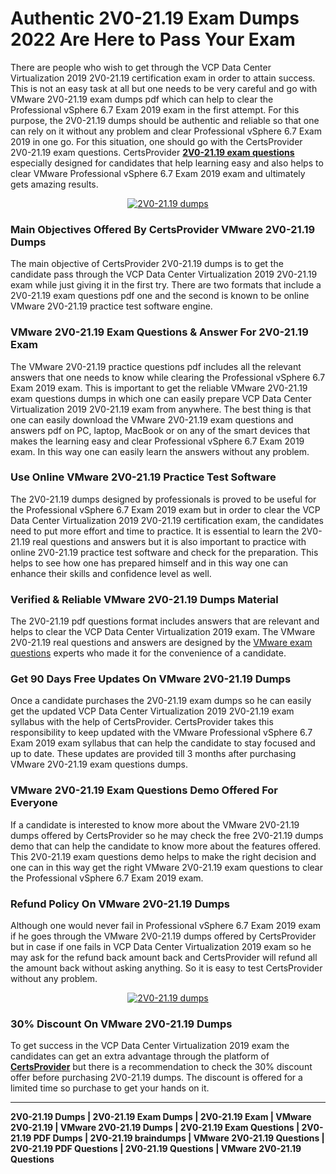 <h1>
	<strong>Authentic 2V0-21.19 Exam Dumps 2022 Are Here to Pass Your Exam</strong></h1>
<p>
	There are people who wish to get through the VCP Data Center Virtualization 2019 2V0-21.19 certification exam in order to attain success. This is not an easy task at all but one needs to be very careful and go with VMware 2V0-21.19 exam dumps pdf which can help to clear the Professional vSphere 6.7 Exam 2019 exam in the first attempt. For this purpose, the 2V0-21.19 dumps should be authentic and reliable so that one can rely on it without any problem and clear Professional vSphere 6.7 Exam 2019 in one go. For this situation, one should go with the CertsProvider 2V0-21.19 exam questions. CertsProvider <strong><a href="http://certsprovider.com/updated/2v0-21-19-exam-questions">2V0-21.19 exam questions</a></strong> especially designed for candidates that help learning easy and also helps to clear VMware Professional vSphere 6.7 Exam 2019 exam and ultimately gets amazing results.</p>
<center>
	<a href="http://certsprovider.com/updated/2v0-21-19-exam-questions" rel="nofollow"><img alt="2V0-21.19 dumps" src="https://i.imgur.com/c3l35Q9.jpg" /></a></center>
<h3>
	<strong>Main Objectives Offered By CertsProvider VMware 2V0-21.19 Dumps</strong></h3>
<p>
	The main objective of CertsProvider 2V0-21.19 dumps is to get the candidate pass through the VCP Data Center Virtualization 2019 2V0-21.19 exam while just giving it in the first try. There are two formats that include a 2V0-21.19 exam questions pdf one and the second is known to be online VMware 2V0-21.19 practice test software engine.</p>
<h3>
	<strong>VMware 2V0-21.19 Exam Questions & Answer For 2V0-21.19 Exam</strong></h3>
<p>
	The VMware 2V0-21.19 practice questions pdf includes all the relevant answers that one needs to know while clearing the Professional vSphere 6.7 Exam 2019 exam. This is important to get the reliable VMware 2V0-21.19 exam questions dumps in which one can easily prepare VCP Data Center Virtualization 2019 2V0-21.19 exam from anywhere. The best thing is that one can easily download the VMware 2V0-21.19 exam questions and answers pdf on PC, laptop, MacBook or on any of the smart devices that makes the learning easy and clear Professional vSphere 6.7 Exam 2019 exam. In this way one can easily learn the answers without any problem.</p>
<h3>
	<strong>Use Online VMware 2V0-21.19 Practice Test Software</strong></h3>
<p>
	The 2V0-21.19 dumps designed by professionals is proved to be useful for the Professional vSphere 6.7 Exam 2019 exam but in order to clear the VCP Data Center Virtualization 2019 2V0-21.19 certification exam, the candidates need to put more effort and time to practice. It is essential to learn the 2V0-21.19 real questions and answers but it is also important to practice with online 2V0-21.19 practice test software and check for the preparation. This helps to see how one has prepared himself and in this way one can enhance their skills and confidence level as well.</p>
<h3>
	<strong>Verified & Reliable VMware 2V0-21.19 Dumps Material</strong></h3>
<p>
	The 2V0-21.19 pdf questions format includes answers that are relevant and helps to clear the VCP Data Center Virtualization 2019 exam. The VMware 2V0-21.19 real questions and answers are designed by the <a href="https://certsprovider.com/product-category/vmware">VMware exam questions</a> experts who made it for the convenience of a candidate.</p>
<h3>
	<strong>Get 90 Days Free Updates On VMware 2V0-21.19 Dumps</strong></h3>
<p>
	Once a candidate purchases the 2V0-21.19 exam dumps so he can easily get the updated VCP Data Center Virtualization 2019 2V0-21.19 exam syllabus with the help of CertsProvider. CertsProvider takes this responsibility to keep updated with the VMware Professional vSphere 6.7 Exam 2019 exam syllabus that can help the candidate to stay focused and up to date. These updates are provided till 3 months after purchasing VMware 2V0-21.19 exam questions dumps.</p>
<h3>
	<strong>VMware 2V0-21.19 Exam Questions Demo Offered For Everyone</strong></h3>
<p>
	If a candidate is interested to know more about the VMware 2V0-21.19 dumps offered by CertsProvider so he may check the free 2V0-21.19 dumps demo that can help the candidate to know more about the features offered. This 2V0-21.19 exam questions demo helps to make the right decision and one can in this way get the right VMware 2V0-21.19 exam questions to clear the Professional vSphere 6.7 Exam 2019 exam.</p>
<h3>
	<strong>Refund Policy On VMware 2V0-21.19 Dumps</strong></h3>
<p>
	Although one would never fail in Professional vSphere 6.7 Exam 2019 exam if he goes through the VMware 2V0-21.19 dumps offered by CertsProvider but in case if one fails in VCP Data Center Virtualization 2019 exam so he may ask for the refund back amount back and CertsProvider will refund all the amount back without asking anything. So it is easy to test CertsProvider without any problem.</p>
<center>
	<p>
		<a href="http://certsprovider.com/updated/2v0-21-19-exam-questions" rel="nofollow"><img alt="2V0-21.19 dumps" src="https://i.imgur.com/SImdhHL.jpg" /></a></p>
</center>
<h3>
	<strong>30% Discount On VMware 2V0-21.19 Dumps</strong></h3>
<p>
	To get success in the VCP Data Center Virtualization 2019 exam the candidates can get an extra advantage through the platform of <strong><a href="https://certsprovider.com/">CertsProvider</a></strong> but there is a recommendation to check the 30% discount offer before purchasing 2V0-21.19 dumps. The discount is offered for a limited time so purchase to get your hands on it.</p>
<hr />
<p>
	<strong>2V0-21.19 Dumps | 2V0-21.19 Exam Dumps | 2V0-21.19 Exam | VMware 2V0-21.19 | VMware 2V0-21.19 Dumps | 2V0-21.19 Exam Questions | 2V0-21.19 PDF Dumps | 2V0-21.19 braindumps | VMware 2V0-21.19 Questions | 2V0-21.19 PDF Questions | 2V0-21.19 Questions | VMware 2V0-21.19 Questions</strong></p>
